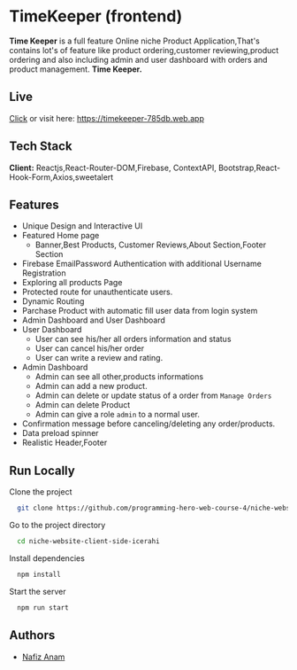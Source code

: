 # TimeKeeper (frontend)

**Time Keeper** is a full feature Online niche Product Application,That's contains lot's of feature like product ordering,customer reviewing,product ordering and also including admin and user dashboard with orders and product management. **Time Keeper.**

## Live

[Click](https://timekeeper-785db.web.app) or visit here: https://timekeeper-785db.web.app

## Tech Stack

**Client:** Reactjs,React-Router-DOM,Firebase, ContextAPI, Bootstrap,React-Hook-Form,Axios,sweetalert

## Features

- Unique Design and Interactive UI
- Featured Home page
  - Banner,Best Products, Customer Reviews,About Section,Footer Section
- Firebase EmailPassword Authentication with additional Username Registration
- Exploring all products Page
- Protected route for unauthenticate users.
- Dynamic Routing
- Parchase Product with automatic fill user data from login system
- Admin Dashboard and User Dashboard
- User Dashboard
  - User can see his/her all orders information and status
  - User can cancel his/her order
  - User can write a review and rating.
- Admin Dashboard
  - Admin can see all other,products informations
  - Admin can add a new product.
  - Admin can delete or update status of a order from `Manage Orders`
  - Admin can delete Product
  - Admin can give a role `admin` to a normal user.
- Confirmation message before canceling/deleting any order/products.
- Data preload spinner
- Realistic Header,Footer

## Run Locally

Clone the project

```bash
  git clone https://github.com/programming-hero-web-course-4/niche-website-client-side-icerahi
```

Go to the project directory

```bash
  cd niche-website-client-side-icerahi
```

Install dependencies

```bash
  npm install
```

Start the server

```bash
  npm run start
```

## Authors

- [Nafiz Anam](https://www.fiverr.com/anam_nafiz)
